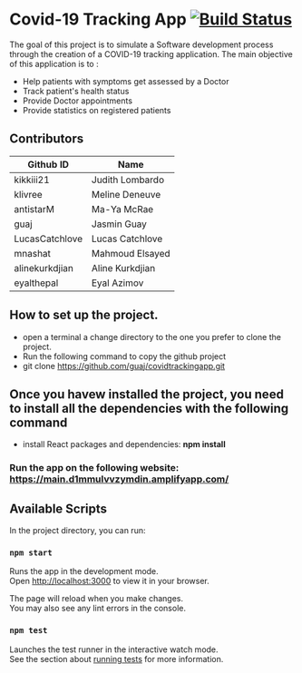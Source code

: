 # Covid-19 Tracking App [![Build Status](https://app.travis-ci.com/guaj/covidtrackingapp.svg?token=qEFTktWzy5TPf2d3cfEZ&branch=main)](https://app.travis-ci.com/guaj/covidtrackingapp)

The goal of this project is to simulate a Software development process through the creation of a COVID-19 tracking application. The main objective of this application is to :
* Help patients with symptoms get assessed by a Doctor
* Track patient's health status
* Provide Doctor appointments
* Provide statistics on registered patients

## Contributors
 **Github ID** |   **Name**     |
|-------------- |--------------- |
|kikkiii21      |Judith Lombardo |
|klivree     | Meline Deneuve      |
|antistarM   |Ma-Ya McRae |
|guaj |Jasmin Guay|
|LucasCatchlove| Lucas Catchlove|
|mnashat |Mahmoud Elsayed|
|alinekurkdjian |Aline Kurkdjian|
|eyalthepal |Eyal Azimov


## How to set up the project.
* open a terminal a change directory to the one you prefer to clone the project.
* Run the following command to copy the github project
* git clone https://github.com/guaj/covidtrackingapp.git

## Once you havew installed the project, you need to install all the dependencies with the following command
* install React packages and dependencies: **npm install** 



### Run the app on the following website: https://main.d1mmulvvzymdin.amplifyapp.com/ 

## Available Scripts

In the project directory, you can run:

### `npm start`

Runs the app in the development mode.\
Open [http://localhost:3000](http://localhost:3000) to view it in your browser.

The page will reload when you make changes.\
You may also see any lint errors in the console.

### `npm test`

Launches the test runner in the interactive watch mode.\
See the section about [running tests](https://facebook.github.io/create-react-app/docs/running-tests) for more information.

